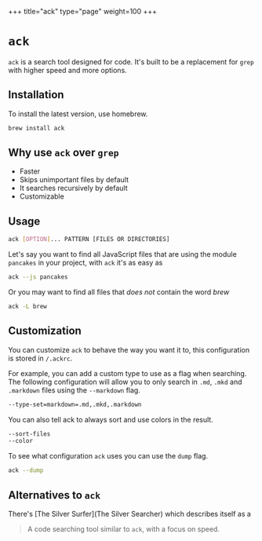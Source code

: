 +++
title="ack"
type="page"
weight=100
+++




# `ack`

`ack` is a search tool designed for code. It's built to be a replacement for `grep` with higher speed and more options.

## Installation

To install the latest version, use homebrew.

```bash
brew install ack
```

## Why use `ack` over `grep`

- Faster
- Skips unimportant files by default
- It searches recursively by default
- Customizable

## Usage

```bash
ack [OPTION]... PATTERN [FILES OR DIRECTORIES]
```

Let's say you want to find all JavaScript files that are using the module `pancakes` in your project, with `ack` it's as easy as
```sh
ack --js pancakes
```

Or you may want to find all files that _does not_ contain the word _brew_
```bash
ack -L brew
```

## Customization

You can customize `ack` to behave the way you want it to, this configuration is stored in `/.ackrc`.

For example, you can add a custom type to use as a flag when searching. The following configuration will allow you to only search in `.md`, `.mkd` and `.markdown` files using the `--markdown` flag.
```bash
--type-set=markdown=.md,.mkd,.markdown
```

You can also tell ack to always sort and use colors in the result.
```bash
--sort-files
--color
```

To see what configuration `ack` uses you can use the `dump` flag.

```bash
ack --dump
```

## Alternatives to `ack`

There's [The Silver Surfer](The Silver Searcher) which describes itself as a
> A code searching tool similar to `ack`, with a focus on speed.
